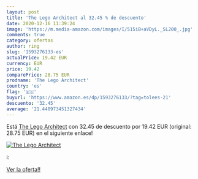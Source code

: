 ```yaml
---
layout: post
title: 'The Lego Architect al 32.45 % de descuento'
date: 2020-12-16 11:39:24
image: 'https://m.media-amazon.com/images/I/515iB+aVDyL._SL200_.jpg'
comments: true
category: ofertas
author: ring
slug: '1593276133-es'
actualPrice: 19.42 EUR
currency: EUR
price: 19.42
comparePrice: 28.75 EUR
prodname: 'The Lego Architect'
country: 'es'
flag: '🇪🇸'
buyurl: 'https://www.amazon.es/dp/1593276133/?tag=tolees-21'
descuento: '32.45'
average: '21.440973451327434'
---
```


Está [The Lego Architect](https://www.amazon.es/dp/1593276133/?tag=tolees-21) con 32.45 de descuento por 19.42 EUR (original: 28.75 EUR) en el siguiente enlace!

[![The Lego Architect](https://m.media-amazon.com/images/I/515iB+aVDyL._SL200_.jpg)](https://www.amazon.es/dp/1593276133/?tag=tolees-21)

ℹ️:


[Ver la oferta!!](https://www.amazon.es/dp/1593276133/?tag=tolees-21)
